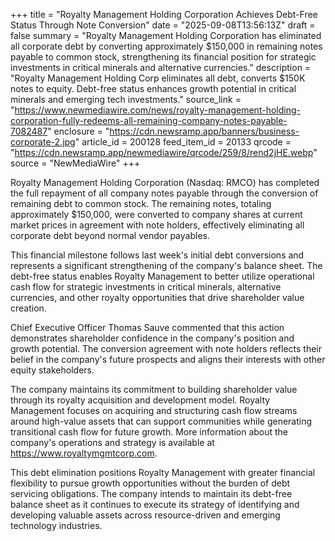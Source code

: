+++
title = "Royalty Management Holding Corporation Achieves Debt-Free Status Through Note Conversion"
date = "2025-09-08T13:56:13Z"
draft = false
summary = "Royalty Management Holding Corporation has eliminated all corporate debt by converting approximately $150,000 in remaining notes payable to common stock, strengthening its financial position for strategic investments in critical minerals and alternative currencies."
description = "Royalty Management Holding Corp eliminates all debt, converts $150K notes to equity. Debt-free status enhances growth potential in critical minerals and emerging tech investments."
source_link = "https://www.newmediawire.com/news/royalty-management-holding-corporation-fully-redeems-all-remaining-company-notes-payable-7082487"
enclosure = "https://cdn.newsramp.app/banners/business-corporate-2.jpg"
article_id = 200128
feed_item_id = 20133
qrcode = "https://cdn.newsramp.app/newmediawire/qrcode/259/8/rend2jHE.webp"
source = "NewMediaWire"
+++

<p>Royalty Management Holding Corporation (Nasdaq: RMCO) has completed the full repayment of all company notes payable through the conversion of remaining debt to common stock. The remaining notes, totaling approximately $150,000, were converted to company shares at current market prices in agreement with note holders, effectively eliminating all corporate debt beyond normal vendor payables.</p><p>This financial milestone follows last week's initial debt conversions and represents a significant strengthening of the company's balance sheet. The debt-free status enables Royalty Management to better utilize operational cash flow for strategic investments in critical minerals, alternative currencies, and other royalty opportunities that drive shareholder value creation.</p><p>Chief Executive Officer Thomas Sauve commented that this action demonstrates shareholder confidence in the company's position and growth potential. The conversion agreement with note holders reflects their belief in the company's future prospects and aligns their interests with other equity stakeholders.</p><p>The company maintains its commitment to building shareholder value through its royalty acquisition and development model. Royalty Management focuses on acquiring and structuring cash flow streams around high-value assets that can support communities while generating transitional cash flow for future growth. More information about the company's operations and strategy is available at <a href="https://www.royaltymgmtcorp.com" rel="nofollow" target="_blank">https://www.royaltymgmtcorp.com</a>.</p><p>This debt elimination positions Royalty Management with greater financial flexibility to pursue growth opportunities without the burden of debt servicing obligations. The company intends to maintain its debt-free balance sheet as it continues to execute its strategy of identifying and developing valuable assets across resource-driven and emerging technology industries.</p>